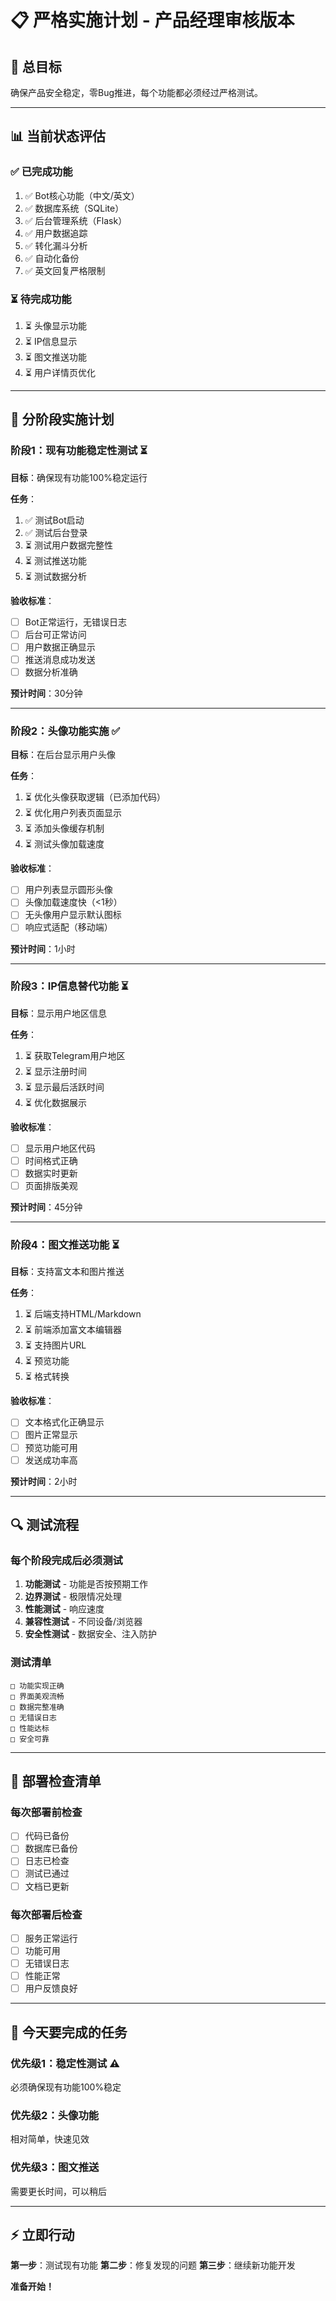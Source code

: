 # 📋 严格实施计划 - 产品经理审核版本

## 🎯 总目标
确保产品安全稳定，零Bug推进，每个功能都必须经过严格测试。

---

## 📊 当前状态评估

### ✅ 已完成功能
1. ✅ Bot核心功能（中文/英文）
2. ✅ 数据库系统（SQLite）
3. ✅ 后台管理系统（Flask）
4. ✅ 用户数据追踪
5. ✅ 转化漏斗分析
6. ✅ 自动化备份
7. ✅ 英文回复严格限制

### ⏳ 待完成功能
1. ⏳ 头像显示功能
2. ⏳ IP信息显示
3. ⏳ 图文推送功能
4. ⏳ 用户详情页优化

---

## 🚀 分阶段实施计划

### 阶段1：现有功能稳定性测试 ⏳

**目标**：确保现有功能100%稳定运行

**任务**：
1. ✅ 测试Bot启动
2. ✅ 测试后台登录
3. ⏳ 测试用户数据完整性
4. ⏳ 测试推送功能
5. ⏳ 测试数据分析

**验收标准**：
- [ ] Bot正常运行，无错误日志
- [ ] 后台可正常访问
- [ ] 用户数据正确显示
- [ ] 推送消息成功发送
- [ ] 数据分析准确

**预计时间**：30分钟

---

### 阶段2：头像功能实施 ✅

**目标**：在后台显示用户头像

**任务**：
1. ⏳ 优化头像获取逻辑（已添加代码）
2. ⏳ 优化用户列表页面显示
3. ⏳ 添加头像缓存机制
4. ⏳ 测试头像加载速度

**验收标准**：
- [ ] 用户列表显示圆形头像
- [ ] 头像加载速度快（<1秒）
- [ ] 无头像用户显示默认图标
- [ ] 响应式适配（移动端）

**预计时间**：1小时

---

### 阶段3：IP信息替代功能 ⏳

**目标**：显示用户地区信息

**任务**：
1. ⏳ 获取Telegram用户地区
2. ⏳ 显示注册时间
3. ⏳ 显示最后活跃时间
4. ⏳ 优化数据展示

**验收标准**：
- [ ] 显示用户地区代码
- [ ] 时间格式正确
- [ ] 数据实时更新
- [ ] 页面排版美观

**预计时间**：45分钟

---

### 阶段4：图文推送功能 ⏳

**目标**：支持富文本和图片推送

**任务**：
1. ⏳ 后端支持HTML/Markdown
2. ⏳ 前端添加富文本编辑器
3. ⏳ 支持图片URL
4. ⏳ 预览功能
5. ⏳ 格式转换

**验收标准**：
- [ ] 文本格式化正确显示
- [ ] 图片正常显示
- [ ] 预览功能可用
- [ ] 发送成功率高

**预计时间**：2小时

---

## 🔍 测试流程

### 每个阶段完成后必须测试
1. **功能测试** - 功能是否按预期工作
2. **边界测试** - 极限情况处理
3. **性能测试** - 响应速度
4. **兼容性测试** - 不同设备/浏览器
5. **安全性测试** - 数据安全、注入防护

### 测试清单
```
□ 功能实现正确
□ 界面美观流畅
□ 数据完整准确
□ 无错误日志
□ 性能达标
□ 安全可靠
```

---

## 📝 部署检查清单

### 每次部署前检查
- [ ] 代码已备份
- [ ] 数据库已备份
- [ ] 日志已检查
- [ ] 测试已通过
- [ ] 文档已更新

### 每次部署后检查
- [ ] 服务正常运行
- [ ] 功能可用
- [ ] 无错误日志
- [ ] 性能正常
- [ ] 用户反馈良好

---

## 🎯 今天要完成的任务

### 优先级1：稳定性测试 ⚠️
必须确保现有功能100%稳定

### 优先级2：头像功能
相对简单，快速见效

### 优先级3：图文推送
需要更长时间，可以稍后

---

## ⚡ 立即行动

**第一步**：测试现有功能
**第二步**：修复发现的问题
**第三步**：继续新功能开发

**准备开始！**

